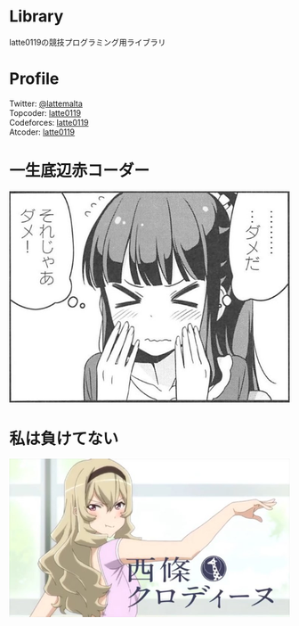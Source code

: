 # Library
latte0119の競技プログラミング用ライブラリ

# Profile
Twitter:  [@lattemalta](https://twitter.com/lattemalta)  
Topcoder:  [latte0119](https://www.topcoder.com/members/latte0119/details/?track=DATA_SCIENCE&subTrack=SRM)  
Codeforces:  [latte0119](http://codeforces.com/profile/latte0119)  
Atcoder: [latte0119](https://atcoder.jp/user/latte0119)  

# 一生底辺赤コーダー 
![](/Images/Cmrrz7vUIAABFeL.jpg)

# 私は負けてない
![](/Images/f26a1f8190c5806b17422868639c68c0.jpg)
